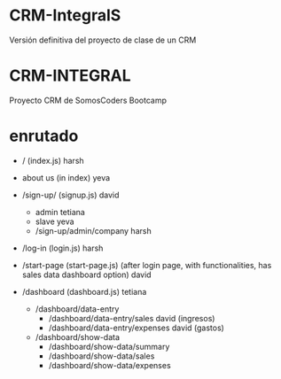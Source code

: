 # CRM-IntegralS
 Versión definitiva del proyecto de clase de un CRM

# CRM-INTEGRAL
Proyecto CRM de SomosCoders Bootcamp


# enrutado

* / (index.js) harsh
* about us (in index) yeva  
* /sign-up/ (signup.js) david
  * admin tetiana
  * slave yeva
  * /sign-up/admin/company harsh

* /log-in (login.js) harsh
 
* /start-page (start-page.js) (after login page, with functionalities, has sales data dashboard option) david

* /dashboard (dashboard.js) tetiana
    * /dashboard/data-entry 
      * /dashboard/data-entry/sales david (ingresos)
      * /dashboard/data-entry/expenses david (gastos)
    * /dashboard/show-data 
      * /dashboard/show-data/summary  
      * /dashboard/show-data/sales 
      * /dashboard/show-data/expenses 
  